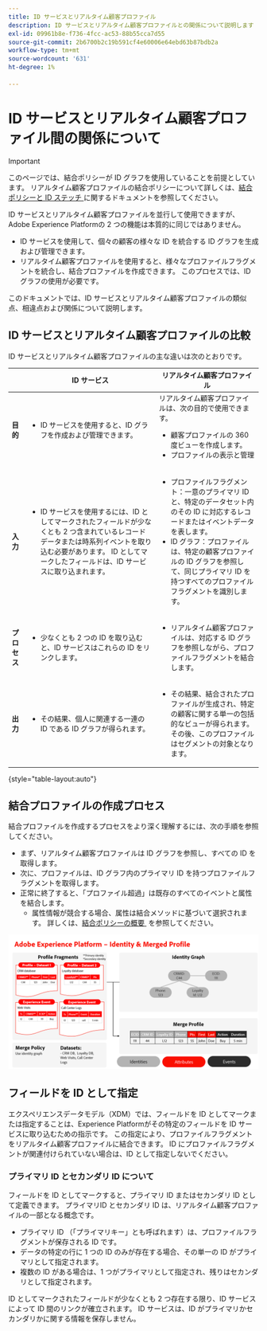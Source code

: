 ```yaml
---
title: ID サービスとリアルタイム顧客プロファイル
description: ID サービスとリアルタイム顧客プロファイルとの関係について説明します
exl-id: 09961b8e-f736-4fcc-ac53-88b55cca7d55
source-git-commit: 2b6700b2c19b591cf4e60006e64ebd63b87bdb2a
workflow-type: tm+mt
source-wordcount: '631'
ht-degree: 1%

---
```


# ID サービスとリアルタイム顧客プロファイル間の関係について

>[!IMPORTANT]
>
>このページでは、結合ポリシーが ID グラフを使用していることを前提としています。 リアルタイム顧客プロファイルの結合ポリシーについて詳しくは、[&#x200B; 結合ポリシーと ID ステッチ &#x200B;](../profile/merge-policies/overview.md#identity-stitching) に関するドキュメントを参照してください。

ID サービスとリアルタイム顧客プロファイルを並行して使用できますが、Adobe Experience Platformの 2 つの機能は本質的に同じではありません。

* ID サービスを使用して、個々の顧客の様々な ID を統合する ID グラフを生成および管理できます。
* リアルタイム顧客プロファイルを使用すると、様々なプロファイルフラグメントを統合し、結合プロファイルを作成できます。 このプロセスでは、ID グラフの使用が必要です。

このドキュメントでは、ID サービスとリアルタイム顧客プロファイルの類似点、相違点および関係について説明します。

## ID サービスとリアルタイム顧客プロファイルの比較

ID サービスとリアルタイム顧客プロファイルの主な違いは次のとおりです。

| | ID サービス | リアルタイム顧客プロファイル |
| --- | --- |--- |
| **目的** | <ul><li>ID サービスを使用すると、ID グラフを作成および管理できます。</li></ul> | リアルタイム顧客プロファイルは、次の目的で使用できます。 <ul><li>顧客プロファイルの 360 度ビューを作成します。</li><li>プロファイルの表示と管理</li></ul> |
| **入力** | <ul><li>ID サービスを使用するには、ID としてマークされたフィールドが少なくとも 2 つ含まれているレコードデータまたは時系列イベントを取り込む必要があります。 ID としてマークしたフィールドは、ID サービスに取り込まれます。</li></ul> | <ul><li>プロファイルフラグメント：一意のプライマリ ID と、特定のデータセット内のその ID に対応するレコードまたはイベントデータを表します。</li><li>ID グラフ：プロファイルは、特定の顧客プロファイルの ID グラフを参照して、同じプライマリ ID を持つすべてのプロファイルフラグメントを識別します。</li></ul> |
| **プロセス** | <ul><li>少なくとも 2 つの ID を取り込むと、ID サービスはこれらの ID をリンクします。</li></ul> | <ul><li>リアルタイム顧客プロファイルは、対応する ID グラフを参照しながら、プロファイルフラグメントを結合します。</li></ul> |
| **出力** | <ul><li>その結果、個人に関連する一連の ID である ID グラフが得られます。</li></ul> | <ul><li>その結果、結合されたプロファイルが生成され、特定の顧客に関する単一の包括的なビューが得られます。 その後、このプロファイルはセグメントの対象となります。</li></ul> |

{style="table-layout:auto"}

## 結合プロファイルの作成プロセス

結合プロファイルを作成するプロセスをより深く理解するには、次の手順を参照してください。

* まず、リアルタイム顧客プロファイルは ID グラフを参照し、すべての ID を取得します。
* 次に、プロファイルは、ID グラフ内のプライマリ ID を持つプロファイルフラグメントを取得します。
* 正常に終了すると、「プロファイル超過」は既存のすべてのイベントと属性を結合します。
   * 属性情報が競合する場合、属性は結合メソッドに基づいて選択されます。 詳しくは、[&#x200B; 結合ポリシーの概要 &#x200B;](../profile/merge-policies/overview.md) を参照してください。

![ID サービスとプロファイルの結合の仕組みを詳しく説明したフローチャート。](./images/merge-profile-process.png)

## フィールドを ID として指定

エクスペリエンスデータモデル（XDM）では、フィールドを ID としてマークまたは指定することは、Experience Platformがその特定のフィールドを ID サービスに取り込むための指示です。 この指定により、プロファイルフラグメントをリアルタイム顧客プロファイルに結合できます。 ID にプロファイルフラグメントが関連付けられていない場合は、ID として指定しないでください。

### プライマリ ID とセカンダリ ID について

フィールドを ID としてマークすると、プライマリ ID またはセカンダリ ID として定義できます。 プライマリID とセカンダリ ID は、リアルタイム顧客プロファイルの一部となる概念です。

* プライマリ ID （「プライマリキー」とも呼ばれます）は、プロファイルフラグメントが保存される ID です。
* データの特定の行に 1 つの ID のみが存在する場合、その単一の ID がプライマリとして指定されます。
* 複数の ID がある場合は、1 つがプライマリとして指定され、残りはセカンダリとして指定されます。

ID としてマークされたフィールドが少なくとも 2 つ存在する限り、ID サービスによって ID 間のリンクが確立されます。 ID サービスは、ID がプライマリかセカンダリかに関する情報を保存しません。

